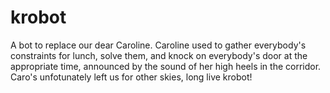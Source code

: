 # krobot
A bot to replace our dear Caroline. Caroline used to gather everybody's constraints for lunch, solve them, and knock on everybody's door at the appropriate time, announced by the sound of her high heels in the corridor. Caro's unfotunately left us for other skies, long live krobot!
